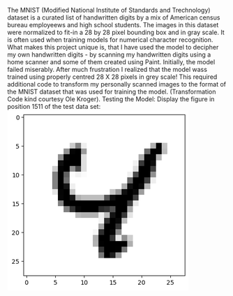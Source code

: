 The MNIST (Modified National Institute of Standards and Trechnology) dataset is a curated list of handwritten digits by a mix of American census bureau employeews and high school students. 
The images in this dataset were normalized to fit-in a 28 by 28 pixel bounding box and in gray scale. It is often used when training models for numerical character recognition.
What makes this project unique is, that I have used the model to decipher my own handwritten digits - by scanning my handwritten digits using a home scanner and some of them created using Paint. Initially, the model failed miserably. After much frustration I realized that the model wass trained using properly centred 28 X 28 pixels in grey scale! This required additional code to transform my personally scanned images to the format of the MNIST dataset that was used for training the model. (Transformation Code kind courtesy Ole Kroger).
Testing the Model:
Display the figure in position 1511 of the test data set:
<img src = https://github.com/i002900/MNIST/blob/main/Figure%201511.png>
